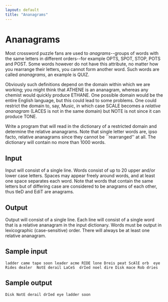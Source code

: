 ```yaml
---
layout: default
title: "Ananagrams"
---
```


Ananagrams
==========

Most crossword puzzle fans are used to *anagrams*--groups of words with the same letters in different orders--for example OPTS, SPOT, STOP, POTS and POST. Some words however do not have this attribute, no matter how you rearrange their letters, you cannot form another word. Such words are called *ananagrams*, an example is QUIZ.

Obviously such definitions depend on the domain within which we are working; you might think that ATHENE is an ananagram, whereas any chemist would quickly produce ETHANE. One possible domain would be the entire English language, but this could lead to some problems. One could restrict the domain to, say, Music, in which case SCALE becomes a *relative ananagram* (LACES is not in the same domain) but NOTE is not since it can produce TONE.

Write a program that will read in the dictionary of a restricted domain and determine the relative ananagrams. Note that single letter words are, ipso facto, relative ananagrams since they cannot be \`\`rearranged'' at all. The dictionary will contain no more than 1000 words.

Input
-----

Input will consist of a single line. Words consist of up to 20 upper and/or lower case letters. Spaces may appear freely around words, and at least one space separates each word. Note that words that contain the same letters but of differing case are considered to be anagrams of each other, thus tIeD and EdiT are anagrams.

Output
------

Output will consist of a single line. Each line will consist of a single word that is a relative ananagram in the input dictionary. Words must be output in lexicographic (case-sensitive) order. There will always be at least one relative ananagram.

Sample input
------------

    ladder came tape soon leader acme RIDE lone Dreis peat ScAlE orb  eye  Rides dealer  NotE derail LaCeS  drIed noel dire Disk mace Rob dries

Sample output
-------------

    Disk NotE derail drIed eye ladder soon
